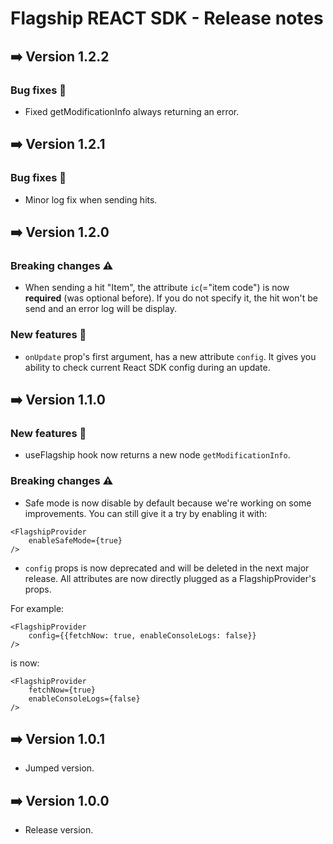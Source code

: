 # Flagship REACT SDK - Release notes

## ➡️ Version 1.2.2

### Bug fixes 🐛

-   Fixed getModificationInfo always returning an error.

## ➡️ Version 1.2.1

### Bug fixes 🐛

-   Minor log fix when sending hits.

## ➡️ Version 1.2.0

### Breaking changes ⚠️

-   When sending a hit "Item", the attribute `ic`(="item code") is now **required** (was optional before). If you do not specify it, the hit won't be send and an error log will be display.

### New features 🎉

-   `onUpdate` prop's first argument, has a new attribute `config`. It gives you ability to check current React SDK config during an update.

## ➡️ Version 1.1.0

### New features 🎉

-   useFlagship hook now returns a new node `getModificationInfo`.

### Breaking changes ⚠️

-   Safe mode is now disable by default because we're working on some improvements. You can still give it a try by enabling it with:

```
<FlagshipProvider
    enableSafeMode={true}
/>
```

-   `config` props is now deprecated and will be deleted in the next major release. All attributes are now directly plugged as a FlagshipProvider's props.

For example:

```
<FlagshipProvider
    config={{fetchNow: true, enableConsoleLogs: false}}
/>
```

is now:

```
<FlagshipProvider
    fetchNow={true}
    enableConsoleLogs={false}
/>
```

## ➡️ Version 1.0.1

-   Jumped version.

## ➡️ Version 1.0.0

-   Release version.
